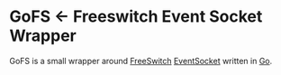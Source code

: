 GoFS <- Freeswitch Event Socket Wrapper
====

GoFS is a small wrapper around [FreeSwitch](https://freeswitch.org/) [EventSocket](https://wiki.freeswitch.org/wiki/Event_Socket_Library) written in [Go](http://golang.org).



